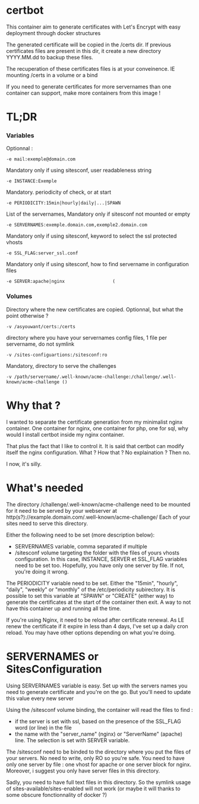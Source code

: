 # certbot

This container aim to generate certificates with Let's Encrypt with easy deployment through docker structures

The generated certificate will be copied in the /certs dir.
If previous certificates files are present in this dir, it create a new directory YYYY.MM.dd to backup these files.

The recuperation of these certificates files is at your conveinence. 
IE mounting /certs in a volume or a bind

If you need to generate certificates for more servernames than one container can support, make more containers from this image !

# TL;DR
### Variables
Optionnal :
```
-e mail:exemple@domain.com
```
Mandatory only if using sitesconf, user readableness string
```
-e INSTANCE:Exemple
```
Mandatory. periodicity of check, or at start
```
-e PERIODICITY:15min|hourly|daily|...|SPAWN
```
List of the servernames, Mandatory only if sitesconf not mounted or empty
```
-e SERVERNAMES:exemple.domain.com,exemple2.domain.com
```
Mandatory only if using sitesconf, keyword to select the ssl protected vhosts
```
-e SSL_FLAG:server_ssl.conf
```
Mandatory only if using sitesconf, how to find servername in configuration files
```
-e SERVER:apache|nginx					(
```
### Volumes
Directory where the new certificates are copied. Optionnal, but what the point otherwise ?
```
-v /asyouwant/certs:/certs
```
directory where you have your servernames config files, 1 file per servername, do not symlink
```
-v /sites-configuartions:/sitesconf:ro
```
Mandatory, directory to serve the challenges
```
-v /path/servername/.well-known/acme-challenge:/challenge/.well-known/acme-challenge ()
```

# Why that ?
I wanted to separate the certificate generation from my minimalist nginx container. One container for nginx, one container for php, one for sql,
why would I install certbot inside my nginx container.

That plus the fact that I like to control it. It is said that certbot can modify itself the nginx configuration. What ? How that ? No explaination ? 
Then no.

I now, it's silly.
 
# What's needed

The directory  /challenge/.well-known/acme-challenge  need to be mounted for it need to be served by your webserver at 
http(s?)://example.domain.com/.well-known/acme-challenge/
Each of your sites need to serve this directory.

Either the following need to be set (more description below): 
 - SERVERNAMES variable, comma separated if multiple
 - /sitesconf volume targeting the folder with the files of yours vhosts configuration.
	In this case, INSTANCE, SERVER et SSL_FLAG variables need to be set too. 
	Hopefully, you have only one server by file. If not, you're doing it wrong.
	
The PERIODICITY variable need to be set. Either the "15min", "hourly", "daily", "weekly" or 
"monthly" of the /etc/periodicity subirectory.
It is possible to set this variable	at "SPAWN" or "CREATE" (either way) to generate the certificates at the start of the
container then exit. A way to not have this container up and running all the time.

If you're using Nginx, it need to be reload after certificate renewal. 
As LE renew the certificate if it expire in less than 4 days, I've set up a daily cron reload.
You may have other options depending on what you're doing.
	
# SERVERNAMES or SitesConfiguration

Using SERVERNAMES variable is easy. Set up with the servers names you need to generate certificate and you're on the go.
But you'll need to update this value every new server

Using the /sitesconf volume binding, the container will read the files to find :
 - if the server is set with ssl, based on the presence of the SSL_FLAG word (or line) in the file
 - the name with the "server_name" (nginx) or "ServerName" (apache) line. The selection is set with SERVER variable.

The /sitesconf need to be binded to the directory where you put the files of your servers. No need to write, only RO so you're safe.
You need to have only one server by file : one vhost for apache or one server block for nginx.
Moreover, i suggest you only have server files in this directory.

Sadly, you need to have full text files in this directory. 
So the symlink usage of sites-available/sites-enabled will not work (or maybe it will thanks to some obscure fonctionnality of docker ?)





